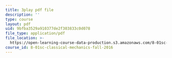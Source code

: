```yaml
---
title: 3play pdf file
description: ''
type: course
layout: pdf
uid: 9bfba3529a910377de2f303833c0d078
file_type: application/pdf
file_location: >-
  https://open-learning-course-data-production.s3.amazonaws.com/8-01sc-classical-mechanics-fall-2016/9bfba3529a910377de2f303833c0d078_4K539RaRDXU.pdf
course_id: 8-01sc-classical-mechanics-fall-2016
---
```

